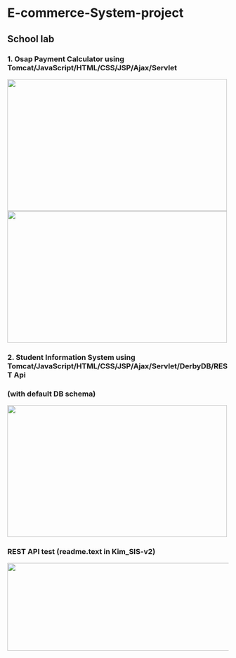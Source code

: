 # E-commerce-System-project

## School lab
### 1. Osap Payment Calculator using Tomcat/JavaScript/HTML/CSS/JSP/Ajax/Servlet
<img src="https://user-images.githubusercontent.com/82852354/198143017-4d3f1c02-c58f-4eb1-8b0b-337f6ca8177c.png" width="500" height="300">
<img src="https://user-images.githubusercontent.com/82852354/198143166-40ea7d71-8415-4271-b8b1-5d231de8a226.png" width="500" height="300">


### 2. Student Information System using Tomcat/JavaScript/HTML/CSS/JSP/Ajax/Servlet/DerbyDB/REST Api
### (with default DB schema)
<img src="https://user-images.githubusercontent.com/82852354/203176285-c6573a67-9c2b-4b9c-9662-971e16ca643e.png" width="500" height="300">

### REST API test (readme.text in Kim_SIS-v2)
<img src="https://user-images.githubusercontent.com/82852354/203177272-aa7671a8-c8cd-4802-bd96-b69298f5b466.png" width="1000" height="200">
